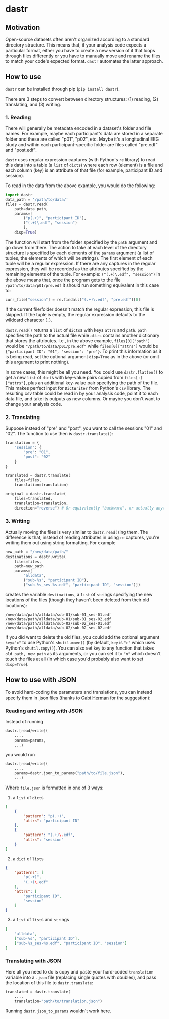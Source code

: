 # dastr

## Motivation

Open-source datasets often aren't organized according to a standard directory structure. This means that, if your analysis code expects a particular format, either you have to create a new version of it that loops through files differently or you have to manually move and rename the files to match your code's expected format. `dastr` automates the latter approach.

## How to use

`dastr` can be installed through pip (`pip install dastr`).

There are 3 steps to convert between directory structures: (1) reading, (2) translating, and (3) writing.

### 1. Reading

There will generally be metadata encoded in a dataset's folder and file names. For example, maybe each participant's data are stored in a separate folder and these are called "p01", "p02", etc. Maybe it's a longitudinal EEG study and within each participant-specific folder are files called "pre.edf" and "post.edf". 

`dastr` uses regular expression captures (with Python's `re` library) to read this data into a table (a `list` of `dict`s) where each row (element) is a file and each column (key) is an attribute of that file (for example, participant ID and session).

To read in the data from the above example, you would do the following:

```python
import dastr
data_path = '/path/to/data/'
files = dastr.read(
	path=data_path,
	params=[
		("p(.+)", "participant ID"),
		("(.+)\.edf", "session")
		],
	disp=True)
```
The function will start from the folder specified by the `path` argument and go down from there. The action to take at each level of the directory structure is specified by each elements of the `params` argument (a list of tuples, the elements of which will be strings). The first element of each tuple will be a regular expression. If there are any captures in the regular expression, they will be recorded as the attributes specified by the remaining elements of the tuple. For example: `("(.+)\.edf", "session")` in the above means that, once the program gets to the file `/path/to/data/p01/pre.edf` it should run something equivalent in this case to:
```python
curr_file["session"] = re.findall("(.+)\.edf", "pre.edf")[0]
```
If the current file/folder doesn't match the regular expression, this file is skipped. If the tuple is empty, the regular expression defaults to the wildcard character (`.`).

`dastr.read()` returns a `list` of `dicts`s with keys `attrs` and `path`. `path` specifies the path to the actual file while `attrs` contains another dictionary that stores the attributes. I.e., in the above example, `files[0]["path"]` would be `"/path/to/data/p01/pre.edf"` while `files[0]["attrs"]` would be `{"participant ID": "01", "session": "pre"}`. To print this information as it is being read, set the optional argument `disp=True` as in the above (or omit this argument to print nothing).

In some cases, this might be all you need. You could use `dastr.flatten()` to get a new `list` of `dict`s with key-value pairs copied from `files[:]["attrs"]`, plus an additional key-value pair specifying the path of the file. This makes perfect input for `DictWriter` from Python's `csv` library. The resulting csv table could be read in by your analysis code, point it to each data file, and take its outputs as new columns. Or maybe you don't want to change your analysis code.

### 2. Translating

Suppose instead of "pre" and "post", you want to call the sessions "01" and "02". The function to use then is `dastr.translate()`:
```python
translation = {
	"session": {
		"pre": "01",
		"post": "02"
	}
}

translated = dastr.translate(
	files=files,
	translation=translation)

original = dastr.translate(
	files=translated,
	translation=translation,
	direction="reverse") # Or equivalently "backward", or actually anything other than "forward"
```

### 3. Writing

Actually moving the files is very similar to `dastr.read()`ing them. The difference is that, instead of reading attributes in using `re` captures, you're writing them out using string formatting. For example
```python
new_path = "/new/data/path/"
destinations = dastr.write(
	files=files,
	path=new_path
	params=[
		"alldata",
		("sub-%s", "participant ID"),
		("sub-%s_ses-%s.edf", "participant ID", "session")])
```
creates the variable `destinations`, a `list` of `str`ings specifying the new locations of the files (though they haven't been deleted from their old locations):
```
/new/data/path/alldata/sub-01/sub-01_ses-01.edf
/new/data/path/alldata/sub-01/sub-01_ses-02.edf
/new/data/path/alldata/sub-02/sub-02_ses-01.edf
/new/data/path/alldata/sub-02/sub-02_ses-02.edf
```
If you did want to delete the old files, you could add the optional argument `key="x"` to use Python's `shutil.move()` (by default, `key` is `"c"` which uses Python's `shutil.copy()`). You can also set `key` to any function that takes `old_path, new_path` as its arguments, or you can set it to `"n"` which doesn't touch the files at all (in which case you'd probably also want to set `disp=True`).

## How to use with JSON

To avoid hard-coding the parameters and translations, you can instead specify them in .json files (thanks to [Gabi Herman](github.com/gabiherman) for the suggestion):

### Reading and writing with JSON

Instead of running
```python
dastr.[read/write](
	...,
	params=params,
	...)
```
you would run
```python
dastr.[read/write](
	...,
	params=dastr.json_to_params("path/to/file.json"),
	...)
```
Where `file.json` is formatted in one of 3 ways:

1. a `list` of `dict`s
```json
[
	{
		"pattern": "p(.+)",
		"attrs": "participant ID"
	},
	{
		"pattern": "(.+)\.edf",
		"attrs": "session"
	}
]
```
2. a `dict` of `list`s
```json
{
	"patterns": [
		"p(.+)",
		"(.+)\.edf"
	],
	"attrs": [
		"participant ID",
		"session"
	]
}
```
3. a `list` of `list`s and `str`ings
```json
[
	"alldata",
	["sub-%s", "participant ID"],
	["sub-%s_ses-%s.edf", "participant ID", "session"]
]
```

### Translating with JSON

Here all you need to do is copy and paste your hard-coded `translation` variable into a `.json` file (replacing single quotes with doubles), and pass the location of this file to `dastr.translate`:
```python
translated = dastr.translate(
	...,
	translation="path/to/translation.json")
```
Running `dastr.json_to_params` wouldn't work here.